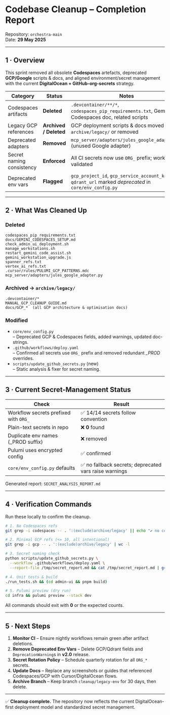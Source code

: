 # Codebase Cleanup – Completion Report  
Repository: `orchestra-main`  
Date: **29 May 2025**

---

## 1 · Overview  
This sprint removed all obsolete **Codespaces** artefacts, deprecated **GCP/Google** scripts & docs, and aligned environment/secret management with the current **DigitalOcean + GitHub-org-secrets** strategy.

| Category                   | Status  | Notes |
|----------------------------|---------|-------|
| Codespaces artifacts       | **Deleted** | `.devcontainer/**/*`, `codespaces_pip_requirements.txt`, Gemeni Codespaces doc, related scripts |
| Legacy GCP references      | **Archived / Deleted** | GCP deployment scripts & docs moved to `archive/legacy/` or removed |
| Deprecated adapters        | **Removed** | `mcp_server/adapters/jules_google_adapter.py` (unused Google adapter) |
| Secret naming consistency  | **Enforced** | All CI secrets now use `ORG_` prefix; workflow validated |
| Deprecated env vars        | **Flagged** | `gcp_project_id`, `gcp_service_account_key`, `qdrant_url` marked *deprecated* in `core/env_config.py` |

---

## 2 · What Was Cleaned Up

### Deleted
```
codespaces_pip_requirements.txt
docs/GEMINI_CODESPACES_SETUP.md
check_admin_ui_deployment.sh
manage_workstations.sh
restart_gemini_code_assist.sh
gemini_workstation_upgrade.js
spanner_refs.txt
vertex_ai_refs.txt
.cursor/rules/PULUMI_GCP_PATTERNS.mdc
mcp_server/adapters/jules_google_adapter.py
```

### Archived → `archive/legacy/`
```
.devcontainer/*
MANUAL_GCP_CLEANUP_GUIDE.md
docs/GCP_*  (all GCP architecture & optimisation docs)
```

### Modified
* `core/env_config.py`  
  – Deprecated GCP & Codespaces fields, added warnings, updated doc-strings.  
* `.github/workflows/deploy.yaml`  
  – Confirmed all secrets use `ORG_` prefix and removed redundant *_PROD* overrides.  
* `scripts/update_github_secrets.py` (new)  
  – Static analysis & fixer for secret naming.

---

## 3 · Current Secret-Management Status

| Check | Result |
|-------|--------|
| Workflow secrets prefixed with `ORG_` | ✅ 14/14 secrets follow convention |
| Plain-text secrets in repo | ❌ **0** found |
| Duplicate env names (_PROD suffix) | ❌ removed |
| Pulumi uses encrypted config | ✅ confirmed |
| `core/env_config.py` defaults | ✅ no fallback secrets; deprecated vars raise warnings |

Generated report: `SECRET_ANALYSIS_REPORT.md`

---

## 4 · Verification Commands

Run these locally to confirm the cleanup.

```bash
# 1. No Codespaces refs
git grep -i codespaces -- . ':(exclude)archive/legacy' || echo "✔️ no codespaces refs"

# 2. Minimal GCP refs (<= 10, all intentional)
git grep -i gcp -- . ':(exclude)archive/legacy' | wc -l

# 3. Secret naming check
python scripts/update_github_secrets.py \
  --workflow .github/workflows/deploy.yaml \
  --report-file /tmp/secret_report.md && cat /tmp/secret_report.md | grep "Inconsistencies Found: 0"

# 4. Unit tests & build
./run_tests.sh && (cd admin-ui && pnpm build)

# 5. Pulumi preview (dry run)
cd infra && pulumi preview --stack dev
```

All commands should exit with **0** or the expected counts.

---

## 5 · Next Steps

1. **Monitor CI** – Ensure nightly workflows remain green after artifact deletions.  
2. **Remove Deprecated Env Vars** – Delete GCP/Qdrant fields and `DeprecationWarning`s in **v2.0** release.  
3. **Secret Rotation Policy** – Schedule quarterly rotation for all `ORG_*` secrets.  
4. **Update Docs** – Replace any screenshots or guides that referenced Codespaces/GCP with Cursor/DigitalOcean flows.  
5. **Archive Branch** – Keep branch `cleanup/legacy-env` for 30 days, then delete.  

---

✅ **Cleanup complete.**  The repository now reflects the current DigitalOcean-first deployment model and standardized secret management. 

